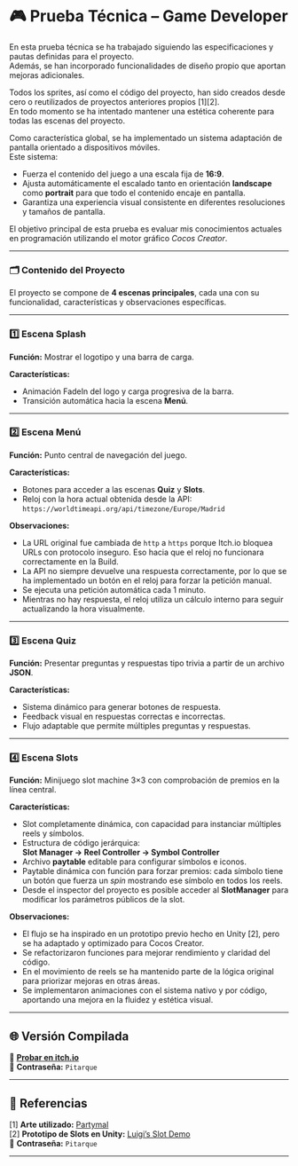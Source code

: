 # 🎮 Prueba Técnica – Game Developer

En esta prueba técnica se ha trabajado siguiendo las especificaciones y pautas definidas para el proyecto.  
Además, se han incorporado funcionalidades de diseño propio que aportan mejoras adicionales.  

Todos los sprites, así como el código del proyecto, han sido creados desde cero o reutilizados de proyectos anteriores propios [1][2].  
En todo momento se ha intentado mantener una estética coherente para todas las escenas del proyecto.  

Como característica global, se ha implementado un sistema adaptación de pantalla orientado a dispositivos móviles.  
Este sistema:
- Fuerza el contenido del juego a una escala fija de **16:9**.
- Ajusta automáticamente el escalado tanto en orientación **landscape** como **portrait** para que todo el contenido encaje en pantalla.
- Garantiza una experiencia visual consistente en diferentes resoluciones y tamaños de pantalla.
  
El objetivo principal de esta prueba es evaluar mis conocimientos actuales en programación utilizando el motor gráfico _Cocos Creator_.

---

### 🗂 Contenido del Proyecto

El proyecto se compone de **4 escenas principales**, cada una con su funcionalidad, características y observaciones específicas.

---

### 1️⃣ Escena **Splash**
**Función:** Mostrar el logotipo y una barra de carga.  

**Características:**
- Animación FadeIn del logo y carga progresiva de la barra.
- Transición automática hacia la escena **Menú**.

---

### 2️⃣ Escena **Menú**
**Función:** Punto central de navegación del juego.  

**Características:**
- Botones para acceder a las escenas **Quiz** y **Slots**.
- Reloj con la hora actual obtenida desde la API:  
  `https://worldtimeapi.org/api/timezone/Europe/Madrid`

**Observaciones:**
- La URL original fue cambiada de `http` a `https` porque Itch.io bloquea URLs con protocolo inseguro. Eso hacia que el reloj no funcionara correctamente en la Build.
- La API no siempre devuelve una respuesta correctamente, por lo que se ha implementado un botón en el reloj para forzar la petición manual.
- Se ejecuta una petición automática cada 1 minuto.
- Mientras no hay respuesta, el reloj utiliza un cálculo interno para seguir actualizando la hora visualmente.

---

### 3️⃣ Escena **Quiz**
**Función:** Presentar preguntas y respuestas tipo trivia a partir de un archivo **JSON**.  

**Características:**
- Sistema dinámico para generar botones de respuesta.
- Feedback visual en respuestas correctas e incorrectas.
- Flujo adaptable que permite múltiples preguntas y respuestas.

---

### 4️⃣ Escena **Slots**
**Función:** Minijuego slot machine 3×3 con comprobación de premios en la línea central.  

**Características:**
- Slot completamente dinámica, con capacidad para instanciar múltiples reels y símbolos.
- Estructura de código jerárquica:  
  **Slot Manager → Reel Controller → Symbol Controller**
- Archivo **paytable** editable para configurar símbolos e iconos.
- Paytable dinámica con función para forzar premios: cada símbolo tiene un botón que fuerza un *spin* mostrando ese símbolo en todos los reels.
- Desde el inspector del proyecto es posible acceder al **SlotManager** para modificar los parámetros públicos de la slot.

**Observaciones:**
- El flujo se ha inspirado en un prototipo previo hecho en Unity [2], pero se ha adaptado y optimizado para Cocos Creator.
- Se refactorizaron funciones para mejorar rendimiento y claridad del código.
- En el movimiento de reels se ha mantenido parte de la lógica original para priorizar mejoras en otras áreas.
- Se implementaron animaciones con el sistema nativo y por código, aportando una mejora en la fluidez y estética visual.

---

## 🌐 Versión Compilada

🔗 **[Probar en itch.io](https://srtrolo.itch.io/prueba-tcnica-gamedeveloper)**  
🔑 **Contraseña:** `Pitarque`  

---

## 📎 Referencias

[1] **Arte utilizado:** [Partymal](https://carlesgf11.itch.io/partymal)  
[2] **Prototipo de Slots en Unity:** [Luigi’s Slot Demo](https://srtrolo.itch.io/luigis-slot-demo)  
  🔑 **Contraseña:** `Pitarque`

---
